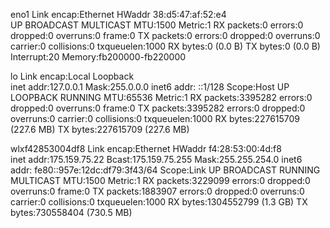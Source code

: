 eno1      Link encap:Ethernet  HWaddr 38:d5:47:af:52:e4  
          UP BROADCAST MULTICAST  MTU:1500  Metric:1
          RX packets:0 errors:0 dropped:0 overruns:0 frame:0
          TX packets:0 errors:0 dropped:0 overruns:0 carrier:0
          collisions:0 txqueuelen:1000 
          RX bytes:0 (0.0 B)  TX bytes:0 (0.0 B)
          Interrupt:20 Memory:fb200000-fb220000 

lo        Link encap:Local Loopback  
          inet addr:127.0.0.1  Mask:255.0.0.0
          inet6 addr: ::1/128 Scope:Host
          UP LOOPBACK RUNNING  MTU:65536  Metric:1
          RX packets:3395282 errors:0 dropped:0 overruns:0 frame:0
          TX packets:3395282 errors:0 dropped:0 overruns:0 carrier:0
          collisions:0 txqueuelen:1000 
          RX bytes:227615709 (227.6 MB)  TX bytes:227615709 (227.6 MB)

wlxf42853004df8 Link encap:Ethernet  HWaddr f4:28:53:00:4d:f8  
          inet addr:175.159.75.22  Bcast:175.159.75.255  Mask:255.255.254.0
          inet6 addr: fe80::957e:12dc:df79:3f43/64 Scope:Link
          UP BROADCAST RUNNING MULTICAST  MTU:1500  Metric:1
          RX packets:3229099 errors:0 dropped:0 overruns:0 frame:0
          TX packets:1883907 errors:0 dropped:0 overruns:0 carrier:0
          collisions:0 txqueuelen:1000 
          RX bytes:1304552799 (1.3 GB)  TX bytes:730558404 (730.5 MB)

